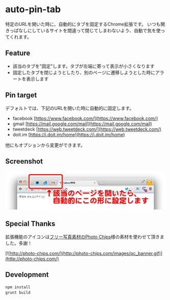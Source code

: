 # auto-pin-tab

特定のURLを開いた時に、自動的にタブを固定するChrome拡張です。
いつも開きっぱなしにしているサイトを間違って閉じてしまわないよう、自動で気を使ってくれます。

## Feature

* 該当のタブを"固定"します。タブが左端に寄って表示が小さくなります
* 固定したタブを閉じようとしたり、別のページに遷移しようとした時にアラートを表示します

## Pin target

デフォルトでは、下記のURLを開いた時に自動的に固定します。

* facebook [https://www.facebook.com/](https://www.facebook.com/)
* gmail [https://mail.google.com/mail](https://mail.google.com/mail)
* tweetdeck [https://web.tweetdeck.com/](https://web.tweetdeck.com/)
* doit.im [https://i.doit.im/home](https://i.doit.im/home)

他にもオプションから変更ができます。

## Screenshot

![screenshot](auto-pin-tab-screenshot.png)

## Special Thanks

拡張機能のアイコンは[フリー写真素材のPhoto Chips](http://photo-chips.com/)様の素材を使わせて頂きました。多謝！

[![http://photo-chips.com/](http://photo-chips.com/images/pc_banner.gif)](http://photo-chips.com/)

## Development

```bash
npm install
grunt build
```